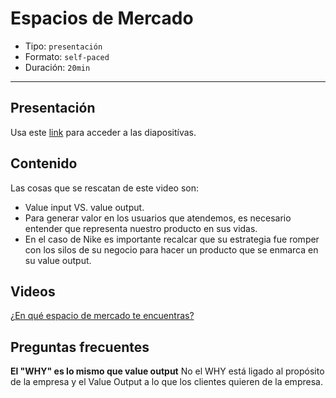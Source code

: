 # Espacios de Mercado

* Tipo: `presentación`
* Formato: `self-paced`
* Duración: `20min`

***

## Presentación

Usa este [link](https://docs.google.com/presentation/d/1-SgVghogOwuE1FGAA7nnDpkdMMB5Y0kVZOaNMW2Eyng/edit#slide=id.g38113bfa8e_0_0) para acceder a las diapositívas.


## Contenido

Las cosas que se rescatan de este video son:

* Value input VS. value output.
* Para generar valor en los usuarios que atendemos, es necesario entender que
  representa nuestro producto en sus vidas.
* En el caso de Nike es importante recalcar que su estrategia fue
  romper con los silos de su negocio para hacer un producto que se enmarca en su
  value output.

## Videos

[¿En qué espacio de mercado te encuentras?](https://www.useloom.com/share/cde507e3a27544c99696fc565d6cdfa9)

## Preguntas frecuentes

**El "WHY" es lo mismo que value output**
No el WHY está ligado al propósito de la empresa y el Value Output a lo que los
clientes quieren de la empresa.
